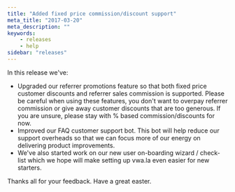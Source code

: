 ```yaml
---
title: "Added fixed price commission/discount support"
meta_title: "2017-03-20"
meta_description: ""
keywords:
    - releases
    - help
sidebar: "releases"
---
```


In this release we've:

*   Upgraded our referrer promotions feature so that both fixed price customer discounts and referrer sales commission is supported. Please be careful when using these features, you don't want to overpay referrer commission or give away customer discounts that are too generous. If you are unsure, please stay with % based commission/discounts for now.
*   Improved our FAQ customer support bot. This bot will help reduce our support overheads so that we can focus more of our energy on delivering product improvements.
*   We've also started work on our new user on-boarding wizard / check-list which we hope will make setting up vwa.la even easier for new starters.

Thanks all for your feedback. Have a great easter.